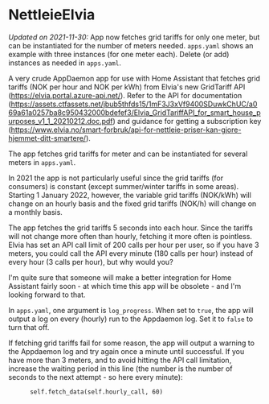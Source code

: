 # NettleieElvia

*Updated on 2021-11-30:* 
App now fetches grid tariffs for only one meter, but can be instantiated for the number of meters needed. `apps.yaml` shows an example with three instances (for one meter each). Delete (or add) instances as needed in `apps.yaml`.

A very crude AppDaemon app for use with Home Assistant that fetches grid tariffs (NOK per hour and NOK per kWh) from Elvia's new GridTariff API (https://elvia.portal.azure-api.net/). Refer to the API for documentation (https://assets.ctfassets.net/jbub5thfds15/1mF3J3xVf9400SDuwkChUC/a069a61a0257ba8c950432000bdefef3/Elvia_GridTariffAPI_for_smart_house_purposes_v1_1_20210212.doc.pdf) and guidance for getting a subscription key (https://www.elvia.no/smart-forbruk/api-for-nettleie-priser-kan-gjore-hjemmet-ditt-smartere/). 

The app fetches grid tariffs for meter and can be instantiated for several meters in `apps.yaml`.

In 2021 the app is not particularly useful since the grid tariffs (for consumers) is constant (except summer/winter tariffs in some areas). Starting 1 January 2022, however, the variable grid tariffs (NOK/kWh) will change on an hourly basis and the fixed grid tariffs (NOK/h) will change on a monthly basis.

The app fetches the grid tariffs 5 seconds into each hour. Since the tariffs will not change more often than hourly, fetching it more often is pointless. Elvia has set an API call limit of 200 calls per hour per user, so if you have 3 meters, you could call the API every minute (180 calls per hour) instead of every hour (3 calls per hour), but why would you?

I'm quite sure that someone will make a better integration for Home Assistant fairly soon - at which time this app will be obsolete - and I'm looking forward to that.

In `apps.yaml`, one argument is `log_progress`. When set to `true`, the app will output a log on every (hourly) run to the Appdaemon log. Set it to `false` to turn that off.

If fetching grid tariffs fail for some reason, the app will output a warning to the Appdaemon log and try again once a minute until successful. If you have more than 3 meters, and to avoid hitting the API call limitation, increase the waiting period in this line (the number is the number of seconds to the next attempt - so here every minute):

```
      self.fetch_data(self.hourly_call, 60)
```
